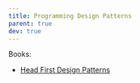 ```yaml
---
title: Programming Design Patterns
parent: true
dev: true
---
```


Books:

- [Head First Design Patterns]

[head first design patterns]: ../books/head-first-design-patterns.md
